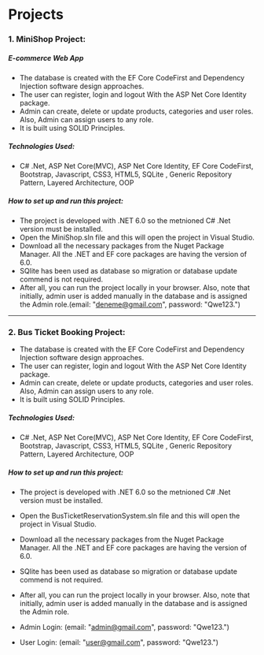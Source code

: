 # Projects

### 1. MiniShop Project:
##### E-commerce Web App
- The database is created with the EF Core CodeFirst and Dependency Injection software design approaches.
- The user can register, login and logout With the ASP Net Core Identity package. 
- Admin can create, delete or update products, categories and user roles. Also, Admin can assign users to any role.
- It is built using SOLID Principles.

##### Technologies Used: 
- C# .Net, ASP Net Core(MVC), ASP Net Core Identity, EF Core CodeFirst, Bootstrap, Javascript, CSS3, HTML5, SQLite , Generic Repository Pattern, Layered Architecture, OOP

##### How to set up and run this project:
- The project is developed with .NET 6.0 so the metnioned C# .Net version must be installed. 
- Open the MiniShop.sln file and this will open the project in Visual Studio. 
- Download all the necessary packages from the Nuget Package Manager. All the .NET and EF core packages are having the version of 6.0. 
- SQlite has been used as database so migration or database update commend is not required. 
- After all, you can run the project locally in your browser. Also, note that initially, admin user is added manually in the database and is assigned the Admin role.(email: "deneme@gmail.com", password: "Qwe123.")

*******************************************************************************************************************************************
### 2. Bus Ticket Booking Project:
- The database is created with the EF Core CodeFirst and Dependency Injection software design approaches.
- The user can register, login and logout With the ASP Net Core Identity package. 
- Admin can create, delete or update products, categories and user roles. Also, Admin can assign users to any role.
- It is built using SOLID Principles.

##### Technologies Used: 
- C# .Net, ASP Net Core(MVC), ASP Net Core Identity, EF Core CodeFirst, Bootstrap, Javascript, CSS3, HTML5, SQLite , Generic Repository Pattern, Layered Architecture, OOP
##### How to set up and run this project:
- The project is developed with .NET 6.0 so the metnioned C# .Net version must be installed. 
- Open the BusTicketReservationSystem.sln file and this will open the project in Visual Studio. 
- Download all the necessary packages from the Nuget Package Manager. All the .NET and EF core packages are having the version of 6.0. 
- SQlite has been used as database so migration or database update commend is not required. 
- After all, you can run the project locally in your browser. Also, note that initially, admin user is added manually in the database and is assigned the Admin role.

- Admin Login: (email: "admin@gmail.com", password: "Qwe123.")
- User Login: (email: "user@gmail.com", password: "Qwe123.")





